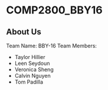 # COMP2800_BBY16

## About Us
Team Name: BBY-16
Team Members: 
- Taylor Hillier
- Leen Seydoun
- Veronica Sheng
- Calvin Nguyen
- Tom Padilla
